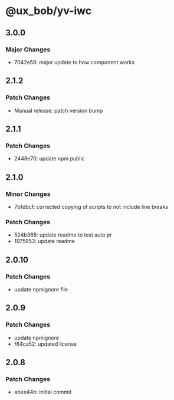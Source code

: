 # @ux_bob/yv-iwc

## 3.0.0

### Major Changes

- 7042e58: major update to how component works

## 2.1.2

### Patch Changes

- Manual release: patch version bump

## 2.1.1

### Patch Changes

- 2448e70: update npm public

## 2.1.0

### Minor Changes

- 7b1dbcf: corrected copying of scripts to not include line breaks

### Patch Changes

- 524b368: update readme to test auto pr
- 1975953: update readme

## 2.0.10

### Patch Changes

- update npmignore file

## 2.0.9

### Patch Changes

- update npmignore
- f64ca52: updated license

## 2.0.8

### Patch Changes

- abee44b: initial commit

